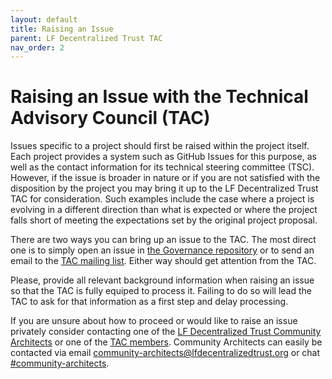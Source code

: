 ```yaml
---
layout: default
title: Raising an Issue
parent: LF Decentralized Trust TAC
nav_order: 2
---
```

# Raising an Issue with the Technical Advisory Council (TAC)

Issues specific to a project should first be raised within the project itself.
Each project provides a system such as GitHub Issues for this purpose, as well
as the contact information for its technical steering committee (TSC). However,
if the issue is broader in nature or if you are not satisfied with the
disposition by the project you may bring it up to the LF Decentralized Trust
TAC for consideration. Such examples include the case where a project is
evolving in a different direction than what is expected or where the project
falls short of meeting the expectations set by the original project proposal.

There are two ways you can bring up an issue to the TAC. The most direct
one is to simply open an issue in [the Governance repository][governance-issues]
or to send an email to the [TAC mailing list]. Either way should get attention
from the TAC.

Please, provide all relevant background information when raising an issue so
that the TAC is fully equiped to process it. Failing to do so will lead the TAC
to ask for that information as a first step and delay processing.

If you are unsure about how to proceed or would like to raise an issue
privately consider contacting one of the
[LF Decentralized Trust Community Architects][CA-wiki-page]
or one of the [TAC members](./member-info/tac-members.md).
Community Architects can easily be contacted via email
[community-architects@lfdecentralizedtrust.org][CA-mail]
or chat [#community-architects][CA-chat].

[governance-issues]: https://github.com/lf-decentralized-trust/governance/issues
[TAC mailing list]: https://lists.lfdecentralizedtrust.org/g/tac/
[CA-wiki-page]: https://wiki.hyperledger.org/display/CA/Community+Architects+Team
[CA-mail]: mailto:community-architects@lfdecentralizedtrust.org
[CA-chat]: https://discord.com/servers/hyperledger-foundation-905194001349627914

